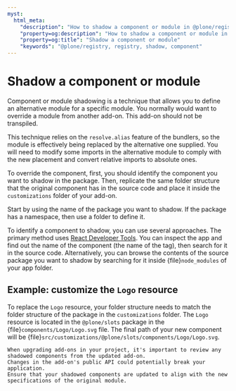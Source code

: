 ```yaml
---
myst:
  html_meta:
    "description": "How to shadow a component or module in @plone/registry"
    "property=og:description": "How to shadow a component or module in @plone/registry"
    "property=og:title": "Shadow a component or module"
    "keywords": "@plone/registry, registry, shadow, component"
---
```


# Shadow a component or module

Component or module shadowing is a technique that allows you to define an alternative module for a specific module.
You normally would want to override a module from another add-on.
This add-on should not be transpiled.

This technique relies on the `resolve.alias` feature of the bundlers, so the module is effectively being replaced by the alternative one supplied.
You will need to modify some imports in the alternative module to comply with the new placement and convert relative imports to absolute ones.

To override the component, first, you should identify the component you want to shadow in the package.
Then, replicate the same folder structure that the original component has in the source code and place it inside the `customizations` folder of your add-on.

Start by using the name of the package you want to shadow.
If the package has a namespace, then use a folder to define it.

To identify a component to shadow, you can use several approaches.
The primary method uses [React Developer Tools](https://chromewebstore.google.com/detail/react-developer-tools/fmkadmapgofadopljbjfkapdkoienihi).
You can inspect the app and find out the name of the component (the name
of the tag), then search for it in the source code.
Alternatively, you can browse the contents of the source package you want to shadow by searching for it inside {file}`node_modules` of your app folder.


## Example: customize the `Logo` resource

To replace the `Logo` resource, your folder structure needs to match the folder structure of the package in the `customizations` folder.
The `Logo` resource is located in the `@plone/slots` package in the {file}`components/Logo/Logo.svg` file.
The final path of your new component will be {file}`src/customizations/@plone/slots/components/Logo/Logo.svg`.

```{warning}
When upgrading add-ons in your project, it's important to review any shadowed components from the updated add-on.
Changes in the add-on's public API could potentially break your application.
Ensure that your shadowed components are updated to align with the new specifications of the original module.
```
